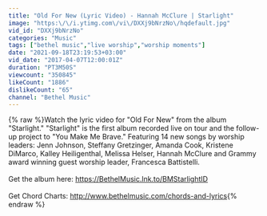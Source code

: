 ```yaml
---
title: "Old For New (Lyric Video) - Hannah McClure | Starlight"
image: "https:\/\/i.ytimg.com\/vi\/DXXj9bNrzNo\/hqdefault.jpg"
vid_id: "DXXj9bNrzNo"
categories: "Music"
tags: ["bethel music","live worship","worship moments"]
date: "2021-09-18T23:19:53+03:00"
vid_date: "2017-04-07T12:00:01Z"
duration: "PT3M50S"
viewcount: "350845"
likeCount: "1886"
dislikeCount: "65"
channel: "Bethel Music"
---
```

{% raw %}Watch the lyric video for &quot;Old For New&quot; from the album &quot;Starlight.&quot; &quot;Starlight&quot; is the first album recorded live on tour and the follow-up project to &quot;You Make Me Brave.&quot; Featuring 14 new songs by worship leaders: Jenn Johnson, Steffany Gretzinger, Amanda Cook, Kristene DiMarco, Kalley Heiligenthal, Melissa Helser, Hannah McClure and Grammy award winning guest worship leader, Francesca Battistelli. <br /><br />Get the album here: <a rel="nofollow" target="blank" href="https://BethelMusic.lnk.to/BMStarlightID">https://BethelMusic.lnk.to/BMStarlightID</a><br /><br />Get Chord Charts: <a rel="nofollow" target="blank" href="http://www.bethelmusic.com/chords-and-lyrics">http://www.bethelmusic.com/chords-and-lyrics</a>{% endraw %}
